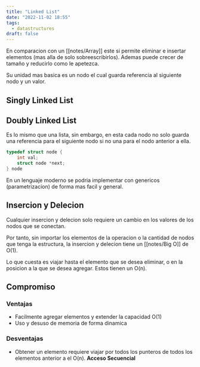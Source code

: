 ```yaml
---
title: "Linked List"
date: "2022-11-02 18:55"
tags: 
  - datastructures
draft: false
---
```


En comparacion con un [[notes/Array]] este si permite eliminar e insertar elementos (mas alla de solo sobreescribirlos). Ademas puede crecer de tamaño y reducirlo como le apetezca.

Su unidad mas basica es un nodo el cual guarda referencia al siguiente nodo y un valor.

## Singly Linked List

## Doubly Linked List

Es lo mismo que una lista, sin embargo, en esta cada nodo no solo guarda una referencia para el siguiente nodo si no una para el nodo anterior a ella. 

```C
typedef struct node {
	int val;
	struct node *next;
} node
```

En un lenguaje moderno se podria implementar con genericos (parametrizacion) de forma mas facil y general.

## Insercion y Delecion
Cualquier insercion y delecion solo requiere un cambio en los valores de los nodos que se conectan.

Por tanto, sin importar los elementos de la operacion o la cantidad de nodos que tenga la estructura, la insercion y delecion tiene un [[notes/Big O]] de O(1).

Lo que cuesta es viajar hasta el elemento que se desea eliminar, o en la posicion a la que se desea agregar. Estos tienen un O(n).

## Compromiso
### Ventajas
- Facilmente agregar elementos y extender la capacidad O(1)
- Uso y desuso de memoria de forma dinamica

### Desventajas
- Obtener un elemento requiere viajar por todos los punteros de todos los elementos anterior a el O(n). **Acceso Secuencial**
